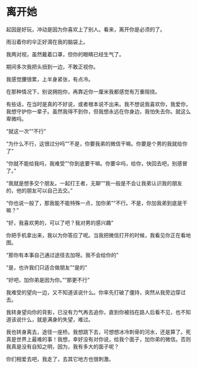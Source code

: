 # 离开她

起因是好玩，冲动是因为你喜欢上了别人。看来，离开你是必须的了。

雨沿着你的伞正好滴在我的脑袋上。

我两对视，虽然戴着口罩，但你的眼睛已经生气了。

期间多次我把头扭到一边，不敢正视你。

我感觉腰很累，上半身紧张，有点冷。

在那种情况下，别说拥抱你，再靠近你一厘米我都感觉有万重阻挠。

有些话，在当时是真的不好说，或者根本说不出来。我不想说我喜欢你，我爱你，我想守护你一辈子。虽然我得不到你，但我想永远在你身边，我怕失去你。就这么卑微吗。

“就这一次”“不行”

“为什么不行，这很过分吗”“不是，你要我弟的微信干嘛。你要是个男的我就给你了”

“你就不能给我吗，我难受”“你到底要干嘛。你要伞吗，给你，快回去吧，别感冒了。”

“我就是想多交个朋友。一起打王者，无聊”“我一般是不会让我弟认识我的朋友的，他的朋友可以自己去交。”

“你也说一般了，那我能不能特殊一点，加你弟”“不行。不是，你加我弟到底是干嘛？”

“好，我喜欢男的，可以了吧？我对男的感兴趣”

你把手机拿出来，我以为你答应了呢。当我把微信打开的时候，我看见你正在看地图。

“那你有本事自己通过途径去加呀。我不会给你的”

“是，也许我们只适合做朋友”“是的”

“好吧，加你弟是因为你。”“那更不行”

我难受的望向一边，又不知道该说什么。你率先打破了僵持，突然从我旁边穿过去。

我转身望向你的背影，已没有力气再去追你，直到你被挡在路人后看不见，也不知道该说什么，就是满身的失望，难过。

我也转身离去，途径一座桥。我想跳下去，可想想冰冷刺骨的河水，还是算了。死真是世界上最难的事！我想，幸好没有对你说，给我个面子，加你弟的微信。否则我真是没有自知之明，因为，我有多大的面子呢？

你们相爱去吧，我走了，去其它地方也很刺激。
